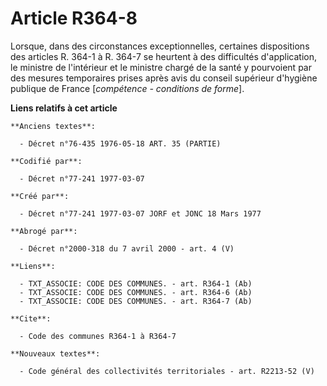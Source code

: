 # Article R364-8

Lorsque, dans des circonstances  exceptionnelles, certaines dispositions des articles R. 364-1 à R. 364-7 se heurtent à des
difficultés d'application, le ministre de l'intérieur et le ministre chargé de la santé y pourvoient par des mesures
temporaires prises après avis du conseil supérieur d'hygiène publique de France [*compétence - conditions de forme*].

**Liens relatifs à cet article**

	**Anciens textes**:

	  - Décret n°76-435 1976-05-18 ART. 35 (PARTIE)

	**Codifié par**:

	  - Décret n°77-241 1977-03-07

	**Créé par**:

	  - Décret n°77-241 1977-03-07 JORF et JONC 18 Mars 1977

	**Abrogé par**:

	  - Décret n°2000-318 du 7 avril 2000 - art. 4 (V)

	**Liens**:

	  - TXT_ASSOCIE: CODE DES COMMUNES. - art. R364-1 (Ab)
	  - TXT_ASSOCIE: CODE DES COMMUNES. - art. R364-6 (Ab)
	  - TXT_ASSOCIE: CODE DES COMMUNES. - art. R364-7 (Ab)

	**Cite**:

	  - Code des communes R364-1 à R364-7

	**Nouveaux textes**:

	  - Code général des collectivités territoriales - art. R2213-52 (V)
